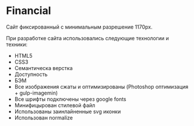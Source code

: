 # Financial

Сайт фиксированный с минимальным разрешение 1170px.

При разработке сайта использовались следующие технологии и техники:

- HTML5
- CSS3
- Семантическа верстка
- Доступность
- БЭМ
- Все изображения сжаты и оптимизированы (Photoshop оптимизация + gulp-imagemin)
- Все шрифты подключены через google fonts
- Минифицырован стилевой файл
- Использованы заинлайненные svg иконки
- Использован normalize

